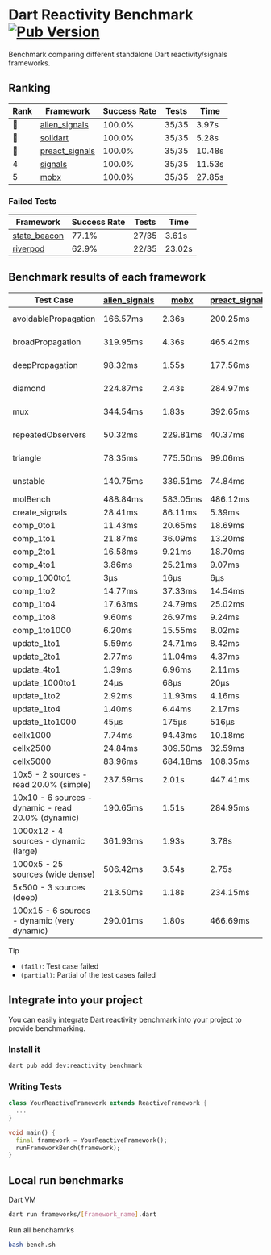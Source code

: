 # Dart Reactivity Benchmark [![Pub Version](https://img.shields.io/pub/v/reactivity_benchmark)](https://pub.dev/packages/reactivity_benchmark)

Benchmark comparing different standalone Dart reactivity/signals frameworks.

## Ranking

<!-- ranking start -->
| Rank | Framework | Success Rate | Tests | Time |
|------|-----------|--------------|-------|------|
| 🥇 | [alien_signals](https://github.com/medz/alien-signals-dart) | 100.0% | 35/35 | 3.97s |
| 🥈 | [solidart](https://github.com/nank1ro/solidart) | 100.0% | 35/35 | 5.28s |
| 🥉 | [preact_signals](https://pub.dev/packages/preact_signals) | 100.0% | 35/35 | 10.48s |
| 4 | [signals](https://github.com/rodydavis/signals.dart) | 100.0% | 35/35 | 11.53s |
| 5 | [mobx](https://github.com/mobxjs/mobx.dart) | 100.0% | 35/35 | 27.85s |

<!-- ranking end -->

### **Failed Tests**

<!-- fail start -->
| Framework | Success Rate | Tests | Time |
|-----------|--------------|-------|------|
| [state_beacon](https://github.com/jinyus/dart_beacon) | 77.1% | 27/35 | 3.61s |
| [riverpod](https://github.com/rrousselGit/riverpod) | 62.9% | 22/35 | 23.02s |

<!-- fail end -->

## Benchmark results of each framework

<!-- test-case start -->
| Test Case | [alien_signals](https://github.com/medz/alien-signals-dart) | [mobx](https://github.com/mobxjs/mobx.dart) | [preact_signals](https://pub.dev/packages/preact_signals) | [riverpod](https://github.com/rrousselGit/riverpod) | [signals](https://github.com/rodydavis/signals.dart) | [solidart](https://github.com/nank1ro/solidart) | [state_beacon](https://github.com/jinyus/dart_beacon) |
|---|---|---|---|---|---|---|---|
| avoidablePropagation | 166.57ms | 2.36s | 200.25ms | 1.43s | 210.13ms | 261.33ms | 170.12ms (fail) |
| broadPropagation | 319.95ms | 4.36s | 465.42ms | 82.72ms (fail) | 455.80ms | 450.23ms | 6.35ms (fail) |
| deepPropagation | 98.32ms | 1.55s | 177.56ms | 1.95s (fail) | 177.93ms | 143.44ms | 142.99ms (fail) |
| diamond | 224.87ms | 2.43s | 284.97ms | 2.65s (fail) | 279.87ms | 316.61ms | 201.29ms (fail) |
| mux | 344.54ms | 1.83s | 392.65ms | 570.92ms (fail) | 409.95ms | 406.16ms | 195.05ms (fail) |
| repeatedObservers | 50.32ms | 229.81ms | 40.37ms | 391.03ms (fail) | 46.40ms | 91.73ms | 52.62ms (fail) |
| triangle | 78.35ms | 775.50ms | 99.06ms | 890.00ms (fail) | 101.36ms | 97.98ms | 81.45ms (fail) |
| unstable | 140.75ms | 339.51ms | 74.84ms | 658.81ms (fail) | 76.28ms | 170.87ms | 374.63ms (fail) |
| molBench | 488.84ms | 583.05ms | 486.12ms | 11.54ms | 487.48ms | 502.59ms | 946μs |
| create_signals | 28.41ms | 86.11ms | 5.39ms | 25.58ms | 27.14ms | 69.81ms | 62.55ms |
| comp_0to1 | 11.43ms | 20.65ms | 18.69ms | 14.76ms | 12.54ms | 27.25ms | 56.87ms |
| comp_1to1 | 21.87ms | 36.09ms | 13.20ms | 24.62ms | 30.92ms | 55.64ms | 58.58ms |
| comp_2to1 | 16.58ms | 9.21ms | 18.70ms | 26.14ms | 11.92ms | 22.04ms | 38.90ms |
| comp_4to1 | 3.86ms | 25.21ms | 9.07ms | 3.75ms | 2.06ms | 4.39ms | 17.40ms |
| comp_1000to1 | 3μs | 16μs | 6μs | 3μs | 6μs | 15μs | 45μs |
| comp_1to2 | 14.77ms | 37.33ms | 14.54ms | 11.29ms | 24.97ms | 36.05ms | 48.80ms |
| comp_1to4 | 17.63ms | 24.79ms | 25.02ms | 27.37ms | 9.69ms | 21.72ms | 47.06ms |
| comp_1to8 | 9.60ms | 26.97ms | 9.24ms | 6.01ms | 9.24ms | 22.08ms | 45.96ms |
| comp_1to1000 | 6.20ms | 15.55ms | 8.02ms | 4.75ms | 10.30ms | 15.28ms | 41.78ms |
| update_1to1 | 5.59ms | 24.71ms | 8.42ms | 82.86ms | 10.20ms | 16.82ms | 6.05ms |
| update_2to1 | 2.77ms | 11.04ms | 4.37ms | 42.03ms | 4.61ms | 8.44ms | 3.10ms |
| update_4to1 | 1.39ms | 6.96ms | 2.11ms | 20.23ms | 2.60ms | 4.26ms | 1.56ms |
| update_1000to1 | 24μs | 68μs | 20μs | 175μs | 25μs | 42μs | 15μs |
| update_1to2 | 2.92ms | 11.93ms | 4.16ms | 41.86ms | 4.53ms | 8.51ms | 3.05ms |
| update_1to4 | 1.40ms | 6.44ms | 2.17ms | 20.56ms | 2.59ms | 4.21ms | 1.56ms |
| update_1to1000 | 45μs | 175μs | 516μs | 131μs | 44μs | 155μs | 441μs |
| cellx1000 | 7.74ms | 94.43ms | 10.18ms | N/A | 12.41ms | 11.17ms | 6.71ms |
| cellx2500 | 24.84ms | 309.50ms | 32.59ms | N/A | 45.98ms | 36.73ms | 31.83ms |
| cellx5000 | 83.96ms | 684.18ms | 108.35ms | N/A | 104.22ms | 106.23ms | 83.74ms |
| 10x5 - 2 sources - read 20.0% (simple) | 237.59ms | 2.01s | 447.41ms | 2.20s | 516.87ms | 329.87ms | 264.50ms |
| 10x10 - 6 sources - dynamic - read 20.0% (dynamic) | 190.65ms | 1.51s | 284.95ms | 1.54s (partial) | 279.98ms | 220.48ms | 202.20ms |
| 1000x12 - 4 sources - dynamic (large) | 361.93ms | 1.93s | 3.78s | 2.55s (partial) | 3.87s | 445.09ms | 364.50ms |
| 1000x5 - 25 sources (wide dense) | 506.42ms | 3.54s | 2.75s | 4.43s | 3.59s | 806.36ms | 516.92ms |
| 5x500 - 3 sources (deep) | 213.50ms | 1.18s | 234.15ms | 1.50s | 220.46ms | 230.95ms | 211.27ms |
| 100x15 - 6 sources - dynamic (very dynamic) | 290.01ms | 1.80s | 466.69ms | 1.80s (partial) | 475.13ms | 339.85ms | 273.57ms |

<!-- test-case end -->

> [!TIP]
> - `(fail)`: Test case failed
> - `(partial)`: Partial of the test cases failed

## Integrate into your project

You can easily integrate Dart reactivity benchmark into your project to provide benchmarking.

### Install it

```bash
dart pub add dev:reactivity_benchmark
```

### Writing Tests

```dart
class YourReactiveFramework extends ReactiveFramework {
  ...
}

void main() {
  final framework = YourReactiveFramework();
  runFrameworkBench(framework);
}
```

## Local run benchmarks

Dart VM
```bash
dart run frameworks/[framework_name].dart
```

Run all benchamrks
```bash
bash bench.sh
```
